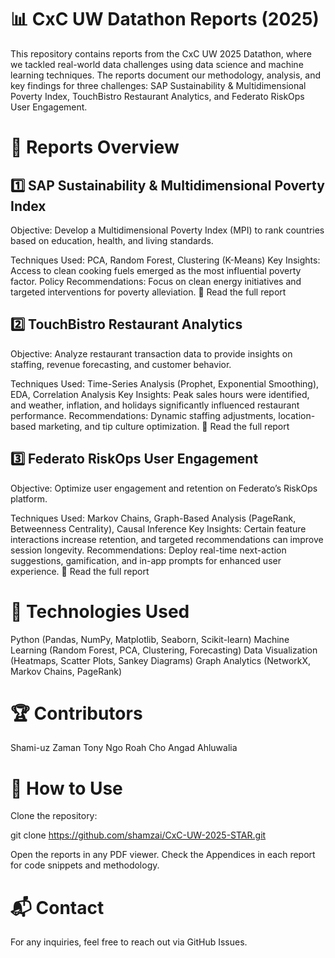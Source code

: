 # 📊 CxC UW Datathon Reports (2025)
This repository contains reports from the CxC UW 2025 Datathon, where we tackled real-world data challenges using data science and machine learning techniques. The reports document our methodology, analysis, and key findings for three challenges: SAP Sustainability & Multidimensional Poverty Index, TouchBistro Restaurant Analytics, and Federato RiskOps User Engagement.

# 📂 Reports Overview

## 1️⃣ SAP Sustainability & Multidimensional Poverty Index
Objective: Develop a Multidimensional Poverty Index (MPI) to rank countries based on education, health, and living standards.

Techniques Used: PCA, Random Forest, Clustering (K-Means)
Key Insights: Access to clean cooking fuels emerged as the most influential poverty factor.
Policy Recommendations: Focus on clean energy initiatives and targeted interventions for poverty alleviation.
📄 Read the full report

## 2️⃣ TouchBistro Restaurant Analytics
Objective: Analyze restaurant transaction data to provide insights on staffing, revenue forecasting, and customer behavior.

Techniques Used: Time-Series Analysis (Prophet, Exponential Smoothing), EDA, Correlation Analysis
Key Insights: Peak sales hours were identified, and weather, inflation, and holidays significantly influenced restaurant performance.
Recommendations: Dynamic staffing adjustments, location-based marketing, and tip culture optimization.
📄 Read the full report

## 3️⃣ Federato RiskOps User Engagement
Objective: Optimize user engagement and retention on Federato’s RiskOps platform.

Techniques Used: Markov Chains, Graph-Based Analysis (PageRank, Betweenness Centrality), Causal Inference
Key Insights: Certain feature interactions increase retention, and targeted recommendations can improve session longevity.
Recommendations: Deploy real-time next-action suggestions, gamification, and in-app prompts for enhanced user experience.
📄 Read the full report

# 🚀 Technologies Used
Python (Pandas, NumPy, Matplotlib, Seaborn, Scikit-learn)
Machine Learning (Random Forest, PCA, Clustering, Forecasting)
Data Visualization (Heatmaps, Scatter Plots, Sankey Diagrams)
Graph Analytics (NetworkX, Markov Chains, PageRank)

# 🏆 Contributors
Shami-uz Zaman
Tony Ngo
Roah Cho
Angad Ahluwalia

# 📌 How to Use
Clone the repository:

git clone https://github.com/shamzai/CxC-UW-2025-STAR.git

Open the reports in any PDF viewer.
Check the Appendices in each report for code snippets and methodology.

# 📬 Contact
For any inquiries, feel free to reach out via GitHub Issues.

